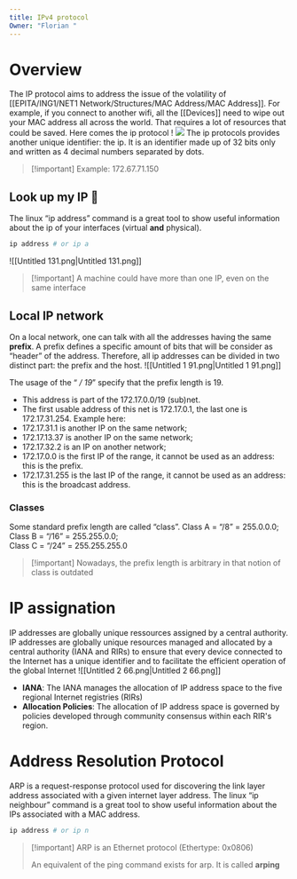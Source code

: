 ```yaml
---
title: IPv4 protocol
Owner: "Florian "
---
```

# Overview
The IP protocol aims to address the issue of the volatility of [[EPITA/ING1/NET1 Network/Structures/MAC Address/MAC Address]].
For example, if you connect to another wifi, all the [[Devices]] need to wipe out your MAC address all across the world. That requires a lot of resources that could be saved.
Here comes the ip protocol !
[![](https://media1.giphy.com/media/MxZBuBBPqdCQU/giphy.gif?cid=7941fdc6b9mxld28rd82cjjwcc3et3vhkpl1z4qhvzt54i3v&ep=v1_gifs_search&rid=giphy.gif&ct=g)](https://media1.giphy.com/media/MxZBuBBPqdCQU/giphy.gif?cid=7941fdc6b9mxld28rd82cjjwcc3et3vhkpl1z4qhvzt54i3v&ep=v1_gifs_search&rid=giphy.gif&ct=g)
The ip protocols provides another unique identifier: the ip.
It is an identifier made up of 32 bits only and written as 4 decimal numbers separated by dots.

> [!important] Example: 172.67.71.150
## Look up my IP 👀
The linux “ip address” command is a great tool to show useful information about the ip of your interfaces (virtual **and** physical).
```Bash
ip address # or ip a
```
![[Untitled 131.png|Untitled 131.png]]


> [!important] A machine could have more than one IP, even on the same interface
## Local IP network
On a local network, one can talk with all the addresses having the same **prefix**.
A prefix defines a specific amount of bits that will be consider as “header” of the address. Therefore, all ip addresses can be divided in two distinct part: the prefix and the host.
![[Untitled 1 91.png|Untitled 1 91.png]]

The usage of the “ _/ 19_” specify that the prefix length is 19.
- This address is part of the 172.17.0.0/19 (sub)net.
- The first usable address of this net is 172.17.0.1, the last one is 172.17.31.254.
Example here:
- 172.17.31.1 is another IP on the same network;
- 172.17.13.37 is another IP on the same network;
- 172.17.32.2 is an IP on another network;
- 172.17.0.0 is the first IP of the range, it cannot be used as an address: this is the prefix.
- 172.17.31.255 is the last IP of the range, it cannot be used as an address: this is the broadcast address.
### Classes
Some standard prefix length are called “class”.
Class A = “/8” = 255.0.0.0;  
Class B = “/16” = 255.255.0.0;  
Class C = “/24” = 255.255.255.0

> [!important] Nowadays, the prefix length is arbitrary in that notion of class is outdated
# IP assignation
IP addresses are globally unique ressources assigned by a central authority. IP addresses are globally unique resources managed and allocated by a central authority (IANA and RIRs) to ensure that every device connected to the Internet has a unique identifier and to facilitate the efficient operation of the global Internet
![[Untitled 2 66.png|Untitled 2 66.png]]

- **IANA**: The IANA manages the allocation of IP address space to the five regional Internet registries (RIRs)
- **Allocation Policies**: The allocation of IP address space is governed by policies developed through community consensus within each RIR's region.
# Address Resolution Protocol
ARP is a request-response protocol used for discovering the link layer address associated with a given internet layer address.
The linux “ip neighbour” command is a great tool to show useful information about the IPs associated with a MAC address.
```Bash
ip address # or ip n
```

> [!important] ARP is an Ethernet protocol (Ethertype: 0x0806)
> 
>   
> An equivalent of the ping command exists for arp. It is called **arping**